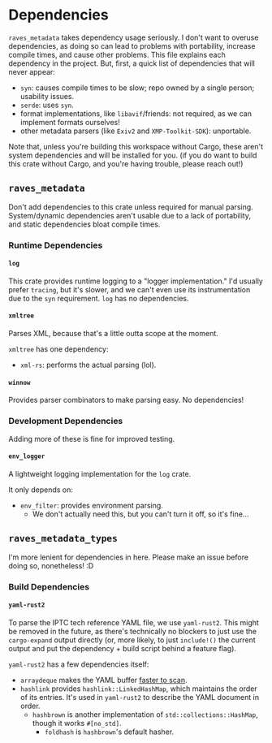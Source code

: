 # Dependencies

`raves_metadata` takes dependency usage seriously. I don't want to overuse dependencies, as doing so can lead to problems with portability, increase compile times, and cause other problems. This file explains each dependency in the project. But, first, a quick list of dependencies that will never appear:

- `syn`: causes compile times to be slow; repo owned by a single person; usability issues.
- `serde`: uses `syn`.
- format implementations, like `libavif`/friends: not required, as we can implement formats ourselves!
- other metadata parsers (like `Exiv2` and `XMP-Toolkit-SDK`): unportable.

Note that, unless you're building this workspace without Cargo, these aren't system dependencies and will be installed for you. (if you do want to build this crate without Cargo, and you're having trouble, please reach out!)

## `raves_metadata`

Don't add dependencies to this crate unless required for manual parsing. System/dynamic dependencies aren't usable due to a lack of portability, and static dependencies bloat compile times.

### Runtime Dependencies

#### `log`

This crate provides runtime logging to a "logger implementation." I'd usually prefer `tracing`, but it's slower, and we can't even use its instrumentation due to the `syn` requirement. `log` has no dependencies.

#### `xmltree`

Parses XML, because that's a little outta scope at the moment.

`xmltree` has one dependency:

- `xml-rs`: performs the actual parsing (lol).

#### `winnow`

Provides parser combinators to make parsing easy. No dependencies!

### Development Dependencies

Adding more of these is fine for improved testing.

#### `env_logger`

A lightweight logging implementation for the `log` crate.

It only depends on:

- `env_filter`: provides environment parsing.
  - We don't actually need this, but you can't turn it off, so it's fine...

## `raves_metadata_types`

I'm more lenient for dependencies in here. Please make an issue before doing so, nonetheless! :D

### Build Dependencies

#### `yaml-rust2`

To parse the IPTC tech reference YAML file, we use `yaml-rust2`. This might be removed in the future, as there's technically no blockers to just use the `cargo-expand` output directly (or, more likely, to just `include!()` the current output and put the dependency + build script behind a feature flag).

`yaml-rust2` has a few dependencies itself:

- `arraydeque` makes the YAML buffer [faster to scan](https://github.com/Ethiraric/yaml-rust2/blob/399f481990f11120b144ccd550657580284a3a30/documents/2024-03-15-FirstRelease.md?plain=1#L50).
- `hashlink` provides `hashlink::LinkedHashMap`, which maintains the order of its entries. It's used in `yaml-rust2` to describe the YAML document in order.
  - `hashbrown` is another implementation of `std::collections::HashMap`, though it works `#[no_std]`.
    - `foldhash` is `hashbrown`'s default hasher.

